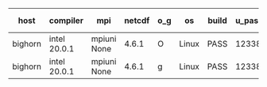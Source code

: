 

| host     | compiler                              | mpi                      | netcdf        | o_g        | os       | build       | u_pass          | u_fail          | s_pass            | s_fail            | e_pass             | e_fail             | nuopc_pass       | nuopc_fail       | artifacts link          |
|----------|---------------------------------------|--------------------------|---------------|------------|----------|-------------|-----------------|-----------------|-------------------|-------------------|--------------------|--------------------|------------------|------------------|-------------------------|
| bighorn | intel 20.0.1 | mpiuni None  | 4.6.1  | O | Linux | PASS | 12338 | 0 | 8 | 0 | 43 | 0 | None | None | <a href="https://github.com/esmf-org/esmf-test-artifacts/tree/3dfdf87a236f6d4b3f92034082be7c0370cf38d2/develop/intel/20.0.1/O/mpiuni/None" target="_blank">3dfdf87</a> | 
| bighorn | intel 20.0.1 | mpiuni None  | 4.6.1  | g | Linux | PASS | 12338 | 0 | 8 | 0 | 43 | 0 | None | None | <a href="https://github.com/esmf-org/esmf-test-artifacts/tree/e29743fc7f2abdeb2fd50d55b1525b21bc50718c/develop/intel/20.0.1/g/mpiuni/None" target="_blank">e29743f</a> | 

